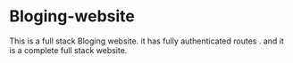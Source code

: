 # Bloging-website
This is a full stack Bloging website. it has fully authenticated routes . and it is a complete full stack website.
